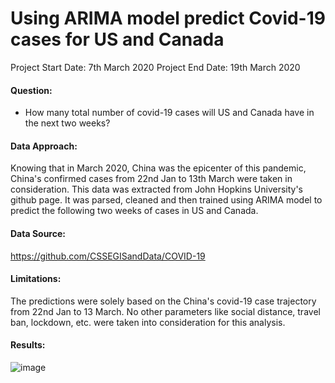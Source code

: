 # Using ARIMA model predict Covid-19 cases for US and Canada

Project Start Date: 7th March 2020 
Project End Date: 19th March 2020

#### Question:

- How many total number of covid-19 cases will US and Canada have in the next two weeks? 

#### Data Approach:

Knowing that in March 2020, China was the epicenter of this pandemic, China's confirmed cases from 22nd Jan to 13th March were taken in consideration.
This data was extracted from John Hopkins University's github page. It was parsed, cleaned and then trained using ARIMA model to predict the following two weeks of 
cases in US and Canada. 

#### Data Source: 

https://github.com/CSSEGISandData/COVID-19

#### Limitations:

The predictions were solely based on the China's covid-19 case trajectory from 22nd Jan to 13 March. No other parameters like social distance, travel ban, lockdown, etc. were taken into consideration for this analysis.

#### Results:

![image](https://raw.github.com/davesiddharth/Covid-19-US-Canada-Case-Prediction/master/result_chart.png)